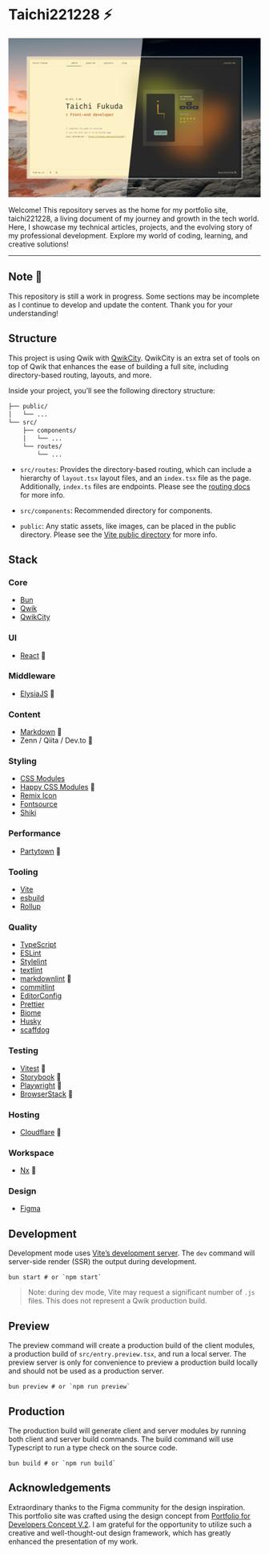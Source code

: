 # Taichi221228 :zap:

![Capture of top page](https://raw.githubusercontent.com/taichi221228/taichi221228/master/assets/main-visual.jpeg)

Welcome! This repository serves as the home for my portfolio site, taichi221228, a living document of my journey and growth in the tech world. Here, I showcase my technical articles, projects, and the evolving story of my professional development. Explore my world of coding, learning, and creative solutions!

---

## Note :construction:

This repository is still a work in progress. Some sections may be incomplete as I continue to develop and update the content. Thank you for your understanding!

## Structure

This project is using Qwik with [QwikCity](https://qwik.dev/). QwikCity is an extra set of tools on top of Qwik that enhances the ease of building a full site, including directory-based routing, layouts, and more.

Inside your project, you’ll see the following directory structure:

```
├── public/
│   └── ...
└── src/
    ├── components/
    │   └── ...
    └── routes/
        └── ...
```

- `src/routes`: Provides the directory-based routing, which can include a hierarchy of `layout.tsx` layout files, and an `index.tsx` file as the page. Additionally, `index.ts` files are endpoints. Please see the [routing docs](https://qwik.dev/docs/routing/) for more info.

- `src/components`: Recommended directory for components.

- `public`: Any static assets, like images, can be placed in the public directory. Please see the [Vite public directory](https://vitejs.dev/guide/assets.html#the-public-directory) for more info.

## Stack

### Core

- [Bun](https://bun.sh/)
- [Qwik](https://qwik.dev/)
- [QwikCity](https://qwik.dev/)

### UI

- [React](https://react.dev/) :construction:

### Middleware

- [ElysiaJS](https://elysiajs.com/) :construction:

### Content

- [Markdown](https://www.markdownguide.org/) :construction:
- Zenn / Qiita / Dev.to :construction:

### Styling

- [CSS Modules](https://github.com/css-modules/css-modules/)
- [Happy CSS Modules](https://github.com/mizdra/happy-css-modules/) :construction:
- [Remix Icon](https://remixicon.com/)
- [Fontsource](https://fontsource.org/)
- [Shiki](https://shiki.style/)

### Performance

- [Partytown](https://partytown.builder.io/) :construction:

### Tooling

- [Vite](https://vitejs.dev/)
- [esbuild](https://esbuild.github.io/)
- [Rollup](https://rollupjs.org/)

### Quality

- [TypeScript](https://www.typescriptlang.org/)
- [ESLint](https://eslint.org/)
- [Stylelint](https://stylelint.io/)
- [textlint](https://textlint.github.io/)
- [markdownlint](https://github.com/DavidAnson/markdownlint/) :construction:
- [commitlint](https://github.com/conventional-changelog/commitlint/)
- [EditorConfig](https://editorconfig.org/)
- [Prettier](https://prettier.io/)
- [Biome](https://biomejs.dev/)
- [Husky](https://typicode.github.io/husky/)
- [scaffdog](https://scaff.dog/)

### Testing

- [Vitest](https://vitest.dev/) :construction:
- [Storybook](https://storybook.js.org/) :construction:
- [Playwright](https://playwright.dev/) :construction:
- [BrowserStack](https://www.browserstack.com/) :construction:

### Hosting

- [Cloudflare](https://www.cloudflare.com/) :construction:

### Workspace

- [Nx](https://nx.dev/) :construction:

### Design

- [Figma](https://www.figma.com/)

## Development

Development mode uses [Vite’s development server](https://vitejs.dev/). The `dev` command will server-side render (SSR) the output during development.

```shell
bun start # or `npm start`
```

> Note: during dev mode, Vite may request a significant number of `.js` files. This does not represent a Qwik production build.

## Preview

The preview command will create a production build of the client modules, a production build of `src/entry.preview.tsx`, and run a local server. The preview server is only for convenience to preview a production build locally and should not be used as a production server.

```shell
bun preview # or `npm run preview`
```

## Production

The production build will generate client and server modules by running both client and server build commands. The build command will use Typescript to run a type check on the source code.

```shell
bun build # or `npm run build`
```

## Acknowledgements

Extraordinary thanks to the Figma community for the design inspiration. This portfolio site was crafted using the design concept from [Portfolio for Developers Concept V.2](https://www.figma.com/community/file/1100794861710979147/portfolio-for-developers-concept-v-2). I am grateful for the opportunity to utilize such a creative and well-thought-out design framework, which has greatly enhanced the presentation of my work.

